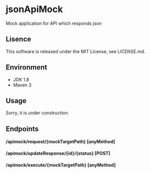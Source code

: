 # jsonApiMock
Mock application for API which responds json

## Lisence
This software is released under the MIT License, see LICENSE.md.

## Environment
- JDK 1.8
- Maven 3

## Usage
Sorry, it is under construction.

## Endpoints
#### /apimock/request/{mockTargetPath} [anyMethod]

#### /apimock/updateResponse/{id}/{status} [POST]

#### /apimock/execute/{mockTargetPath} [anyMethod]
